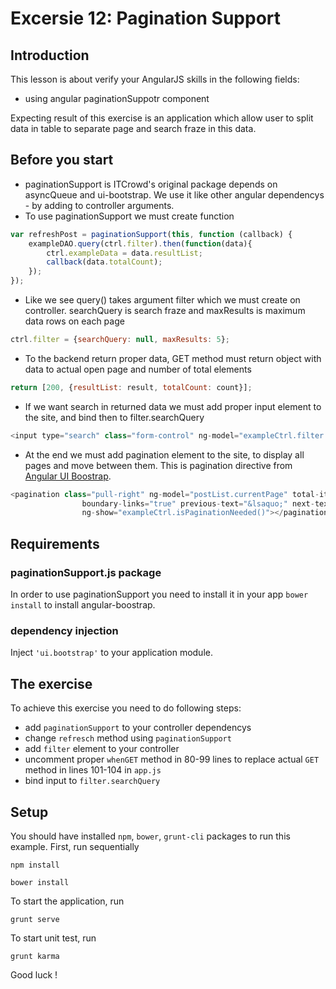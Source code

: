 # Excersie 12: Pagination Support

## Introduction
This lesson is about verify your AngularJS skills in the following fields:

* using angular paginationSuppotr component

Expecting result of this exercise is an application which allow user to split data in table to separate page and search fraze in this data.

## Before you start

* paginationSupport is ITCrowd's original package depends on asyncQueue and ui-bootstrap. We use it like other angular dependencys - by adding to controller arguments.
* To use paginationSupport we must create function

```javascript
var refreshPost = paginationSupport(this, function (callback) {
    exampleDAO.query(ctrl.filter).then(function(data){
        ctrl.exampleData = data.resultList;
        callback(data.totalCount);
    });
});
```

* Like we see query() takes argument filter which we must create on controller. searchQuery is search fraze and maxResults is maximum data rows on each page

```javascript
ctrl.filter = {searchQuery: null, maxResults: 5};
```

* To the backend return proper data, GET method must return object with data to actual open page and number of total elements

```javascript
return [200, {resultList: result, totalCount: count}];
```

* If we want search in returned data we must add proper input element to the site, and bind then to filter.searchQuery

```javascript
<input type="search" class="form-control" ng-model="exampleCtrl.filter.searchQuery" placeholder="Search..."/>
```

* At the end we must add pagination element to the site, to display all pages and move between them. This is pagination directive from [Angular UI Boostrap](http://angular-ui.github.io/bootstrap/).

```javascript
<pagination class="pull-right" ng-model="postList.currentPage" total-items="exampleCtrl.resultCount" items-per-page="exampleCtrl.filter.maxResults" max-size="5"
                boundary-links="true" previous-text="&lsaquo;" next-text="&rsaquo;" first-text="&laquo;" last-text="&raquo;"
                ng-show="exampleCtrl.isPaginationNeeded()"></pagination>
```

## Requirements

### paginationSupport.js package
In order to use paginationSupport you need to install it in your app ```bower install``` to install angular-boostrap.

### dependency injection
Inject ```'ui.bootstrap'``` to your application module.

## The exercise
To achieve this exercise you need to do following steps:

* add ```paginationSupport``` to your controller dependencys
* change ```refresch``` method using ```paginationSupport```
* add ```filter``` element to your controller
* uncomment proper ```whenGET``` method in 80-99 lines to replace actual ```GET``` method in lines 101-104 in ```app.js```
* bind input to ```filter.searchQuery```

## Setup
You should have installed `npm`, `bower`, `grunt-cli`  packages to run this example. First, run sequentially

```
npm install
```

```
bower install
```

To start the application, run

```
grunt serve
```

To start unit test, run

```
grunt karma
```

Good luck !
